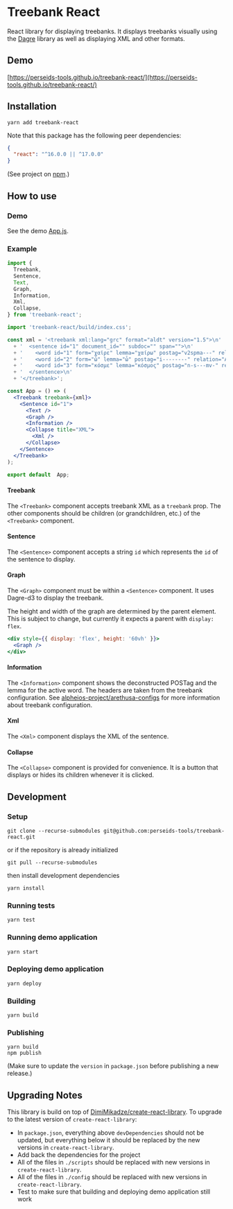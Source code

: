 # Treebank React

React library for displaying treebanks.
It displays treebanks visually using the [Dagre](https://github.com/dagrejs/dagre) library
as well as displaying XML and other formats.

## Demo

[https://perseids-tools.github.io/treebank-react/](https://perseids-tools.github.io/treebank-react/)

## Installation

`yarn add treebank-react`

Note that this package has the following peer dependencies:

```json
{
  "react": "^16.0.0 || ^17.0.0"
}
```

(See project on [npm](https://www.npmjs.com/package/treebank-react).)

## How to use

### Demo

See the demo [App.js](/src/demo/App/App.js).

### Example

```jsx
import {
  Treebank,
  Sentence,
  Text,
  Graph,
  Information,
  Xml,
  Collapse,
} from 'treebank-react';

import 'treebank-react/build/index.css';

const xml = '<treebank xml:lang="grc" format="aldt" version="1.5">\n'
  + '  <sentence id="1" document_id="" subdoc="" span="">\n'
  + '    <word id="1" form="χαῖρε" lemma="χαίρω" postag="v2spma---" relation="PRED" head="0"/>\n'
  + '    <word id="2" form="ὦ" lemma="ὦ" postag="i--------" relation="AuxZ" head="3"/>\n'
  + '    <word id="3" form="κόσμε" lemma="κόσμος" postag="n-s---mv-" relation="ExD" head="1"/>\n'
  + '  </sentence>\n'
  + '</treebank>';

const App = () => (
  <Treebank treebank={xml}>
    <Sentence id="1">
      <Text />
      <Graph />
      <Information />
      <Collapse title="XML">
        <Xml />
      </Collapse>
    </Sentence>
  </Treebank>
);

export default  App;
```

#### Treebank

The `<Treebank>` component accepts treebank XML as a `treebank` prop.
The other components should be children (or grandchildren, etc.) of the `<Treebank>` component.

#### Sentence

The `<Sentence>` component accepts a string `id` which represents the `id` of the
sentence to display.

#### Graph

The `<Graph>` component must be within a `<Sentence>` component.
It uses Dagre-d3 to display the treebank.

The height and width of the graph are determined by the parent element.
This is subject to change, but currently it expects a parent with `display: flex`.

```jsx
<div style={{ display: 'flex', height: '60vh' }}>
  <Graph />
</div>
```

#### Information

The `<Information>` component shows the deconstructed POSTag and the lemma for the active word.
The headers are taken from the treebank configuration.
See [alpheios-project/arethusa-configs](https://github.com/alpheios-project/arethusa-configs) for more information about treebank configuration.

#### Xml

The `<Xml>` component displays the XML of the sentence.

#### Collapse

The `<Collapse>` component is provided for convenience.
It is a button that displays or hides its children whenever it is clicked.

## Development

### Setup

```
git clone --recurse-submodules git@github.com:perseids-tools/treebank-react.git
```

or if the repository is already initialized

```
git pull --recurse-submodules
```

then install development dependencies

```
yarn install
```

### Running tests

`yarn test`

### Running demo application

`yarn start`

### Deploying demo application

`yarn deploy`

### Building

`yarn build`

### Publishing

```
yarn build
npm publish
```

(Make sure to update the `version` in `package.json` before publishing a new release.)

## Upgrading Notes

This library is build on top of [DimiMikadze/create-react-library](https://github.com/DimiMikadze/create-react-library).
To upgrade to the latest version of `create-react-library`:

* In `package.json`, everything above `devDependencies` should not be updated,
  but everything below it should be replaced by the new versions in `create-react-library`.
* Add back the dependencies for the project
* All of the files in `./scripts` should be replaced with new versions in `create-react-library`.
* All of the files in `./config` should be replaced with new versions in `create-react-library`.
* Test to make sure that building and deploying demo application still work
